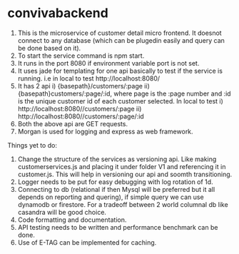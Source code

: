 # convivabackend
1. This is the microservice of customer detail micro frontend. It doesnot connect to any database (which can be plugedin easily and query can be done based on it).
2. To start the service command is npm start.
3. It runs in the port 8080 if environment variable port is not set.
4. It uses jade for templating for one api basically to test if the service is running. i.e in local to test http://localhost:8080/
5. It has 2 api i) {basepath}/customers/:page ii) {basepath}customers/:page/:id, where page is the :page number and :id is the unique customer id of each customer selected. In local to test i) http://localhost:8080//customers/:page ii) http://localhost:8080//customers/:page/:id
6. Both the above api are GET requests.
7. Morgan is used for logging and express as web framework.

Things yet to do:
1. Change the structure of the services as versioning api. Like making customerservices.js and placing it under folder V1 and referencing it in customer.js. This will help in versioning our api and soomth transitioning.
2. Logger needs to be put for easy debugging with log rotation of 1d.
3. Connecting to db (relational if then Mysql will be preferred but it all depends on reporting and quering), if simple query we can use dynamodb or firestore. For a tradeoff between 2 world columnal db like casandra will be good choice.
4. Code formatting and documentation.
5. API testing needs to be written and performance benchmark can be done.
6. Use of E-TAG can be implemented for caching.

